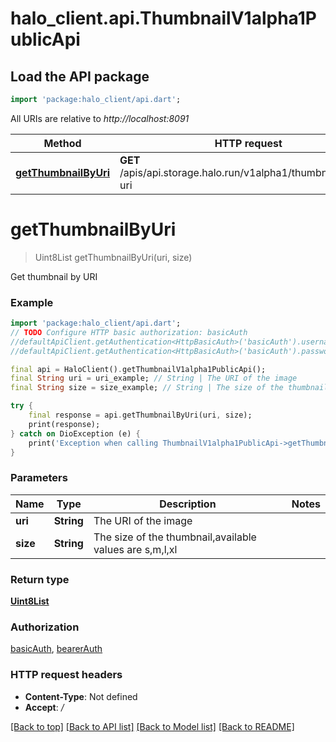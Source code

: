 # halo_client.api.ThumbnailV1alpha1PublicApi

## Load the API package
```dart
import 'package:halo_client/api.dart';
```

All URIs are relative to *http://localhost:8091*

Method | HTTP request | Description
------------- | ------------- | -------------
[**getThumbnailByUri**](ThumbnailV1alpha1PublicApi.md#getthumbnailbyuri) | **GET** /apis/api.storage.halo.run/v1alpha1/thumbnails/-/via-uri | 


# **getThumbnailByUri**
> Uint8List getThumbnailByUri(uri, size)



Get thumbnail by URI

### Example
```dart
import 'package:halo_client/api.dart';
// TODO Configure HTTP basic authorization: basicAuth
//defaultApiClient.getAuthentication<HttpBasicAuth>('basicAuth').username = 'YOUR_USERNAME'
//defaultApiClient.getAuthentication<HttpBasicAuth>('basicAuth').password = 'YOUR_PASSWORD';

final api = HaloClient().getThumbnailV1alpha1PublicApi();
final String uri = uri_example; // String | The URI of the image
final String size = size_example; // String | The size of the thumbnail,available values are s,m,l,xl

try {
    final response = api.getThumbnailByUri(uri, size);
    print(response);
} catch on DioException (e) {
    print('Exception when calling ThumbnailV1alpha1PublicApi->getThumbnailByUri: $e\n');
}
```

### Parameters

Name | Type | Description  | Notes
------------- | ------------- | ------------- | -------------
 **uri** | **String**| The URI of the image | 
 **size** | **String**| The size of the thumbnail,available values are s,m,l,xl | 

### Return type

[**Uint8List**](Uint8List.md)

### Authorization

[basicAuth](../README.md#basicAuth), [bearerAuth](../README.md#bearerAuth)

### HTTP request headers

 - **Content-Type**: Not defined
 - **Accept**: */*

[[Back to top]](#) [[Back to API list]](../README.md#documentation-for-api-endpoints) [[Back to Model list]](../README.md#documentation-for-models) [[Back to README]](../README.md)

